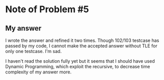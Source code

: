 # Note of Problem #5

## My answer

I wrote the answer and refined it two times. Though 102/103 testcase has passed by my code, I cannot make the accepted answer without TLE for only one testcase. I'm sad.

I haven't read the solution fully yet but it seems that I should have used Dynamic Programming, which exploit the recursive, to decrease time complexity of my answer more.

